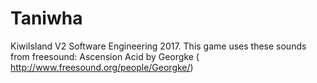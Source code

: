 # Taniwha
KiwiIsland V2 Software Engineering 2017.
This game uses these sounds from freesound:
Ascension Acid by Georgke ( http://www.freesound.org/people/Georgke/)